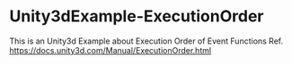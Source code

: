 # Unity3dExample-ExecutionOrder
This is an Unity3d Example about Execution Order of Event Functions Ref. https://docs.unity3d.com/Manual/ExecutionOrder.html
